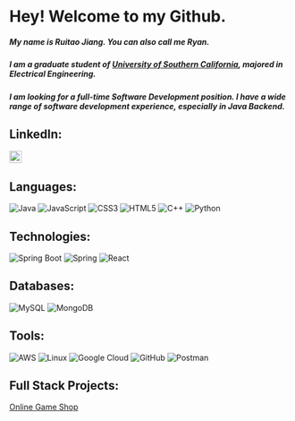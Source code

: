 
# Hey! Welcome to my Github. 
##### My name is Ruitao Jiang. You can also call me Ryan. 
##### I am a graduate student of [University of Southern California](https://www.usc.edu/), majored in Electrical Engineering. 
##### I am looking for a full-time Software Development position. I have a wide range of software development experience, especially in Java Backend.

## LinkedIn: 
<a href="https://www.linkedin.com/in/ruitao-jiang-295a42224">
  <img alt="Ruitao's LinkedIN" width="22px" src="https://raw.githubusercontent.com/peterthehan/peterthehan/master/assets/linkedin.svg" />
</a> 
          
## Languages:
![Java](https://img.shields.io/badge/java-%23ED8B00.svg?style=for-the-badge&logo=openjdk&logoColor=white) 
![JavaScript](https://img.shields.io/badge/javascript-%23323330.svg?style=for-the-badge&logo=javascript&logoColor=%23F7DF1E) 
![CSS3](https://img.shields.io/badge/css3-%231572B6.svg?style=for-the-badge&logo=css3&logoColor=white)
![HTML5](https://img.shields.io/badge/html5-%23E34F26.svg?style=for-the-badge&logo=html5&logoColor=white)
![C++](https://img.shields.io/badge/c++-%2300599C.svg?style=for-the-badge&logo=c%2B%2B&logoColor=white)
![Python](https://img.shields.io/badge/python-3670A0?style=for-the-badge&logo=python&logoColor=ffdd54)

## Technologies:
![Spring Boot](https://img.shields.io/badge/Spring%20Boot-6DB33F.svg?style=for-the-badge&logo=Spring-Boot&logoColor=white)
![Spring](https://img.shields.io/badge/spring-%236DB33F.svg?style=for-the-badge&logo=spring&logoColor=white)
![React](https://img.shields.io/badge/React-61DAFB.svg?style=for-the-badge&logo=React&logoColor=black)

## Databases: 
![MySQL](https://img.shields.io/badge/mysql-%2300f.svg?style=for-the-badge&logo=mysql&logoColor=white)
![MongoDB](https://img.shields.io/badge/MongoDB-%234ea94b.svg?style=for-the-badge&logo=mongodb&logoColor=white)  
  
## Tools: 
![AWS](https://img.shields.io/badge/Amazon%20AWS-232F3E.svg?style=for-the-badge&logo=Amazon-AWS&logoColor=white)
![Linux](https://img.shields.io/badge/Linux-FCC624.svg?style=for-the-badge&logo=Linux&logoColor=black)
![Google Cloud](https://img.shields.io/badge/GoogleCloud-%234285F4.svg?style=for-the-badge&logo=google-cloud&logoColor=white)
![GitHub](https://img.shields.io/badge/github-%23121011.svg?style=for-the-badge&logo=github&logoColor=white)
![Postman](https://img.shields.io/badge/Postman-FF6C37?style=for-the-badge&logo=postman&logoColor=white)

## Full Stack Projects:
[Online Game Shop](https://github.com/betterrt/game-shop-backend)


<!---
betterrt/betterrt is a ✨ special ✨ repository because its `README.md` (this file) appears on your GitHub profile.
You can click the Preview link to take a look at your changes.
--->
